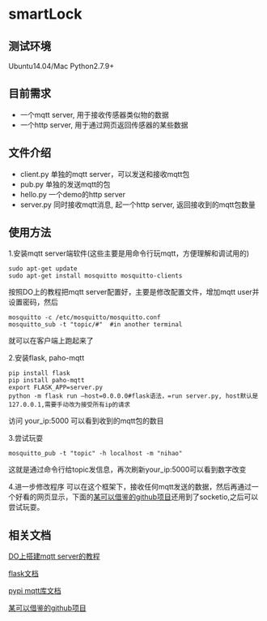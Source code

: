 # smartLock

## 测试环境

Ubuntu14.04/Mac Python2.7.9+

## 目前需求

- 一个mqtt server, 用于接收传感器类似物的数据
- 一个http server, 用于通过网页返回传感器的某些数据

## 文件介绍

- client.py 单独的mqtt server，可以发送和接收mqtt包
- pub.py 单独的发送mqtt的包
- hello.py 一个demo的http server
- server.py 同时接收mqtt消息, 起一个http server, 返回接收到的mqtt包数量

## 使用方法

1.安装mqtt server端软件(这些主要是用命令行玩mqtt，方便理解和调试用的)

	sudo apt-get update
	sudo apt-get install mosquitto mosquitto-clients

按照DO上的教程把mqtt server配置好，主要是修改配置文件，增加mqtt user并设置密码，然后

	mosquitto -c /etc/mosquitto/mosquitto.conf
	mosquitto_sub -t "topic/#"	#in another terminal

就可以在客户端上跑起来了


2.安装flask, paho-mqtt

	pip install flask
	pip install paho-mqtt
	export FLASK_APP=server.py
	python -m flask run —host=0.0.0.0#flask语法，=run server.py, host默认是127.0.0.1,需要手动改为接受所有ip的请求

访问 your_ip:5000 可以看到收到的mqtt包的数目

3.尝试玩耍

	mosquitto_pub -t "topic" -h localhost -m "nihao"

这就是通过命令行给topic发信息，再次刷新your_ip:5000可以看到数字改变

4.进一步修改程序
可以在这个框架下，接收任何mqtt发送的数据，然后再通过一个好看的网页显示，下面的[某可以借鉴的github项目](https://github.com/neubatengog/FlaskMqtt/blob/master/server.py)还用到了socketio,之后可以尝试玩耍。

## 相关文档

[DO上搭建mqtt server的教程](https://www.digitalocean.com/community/questions/how-to-setup-a-mosquitto-mqtt-server-and-receive-data-from-owntracks)

[flask文档](http://flask.pocoo.org/docs/1.0/quickstart/#a-minimal-application)

[pypi mqtt库文档](https://pypi.org/project/paho-mqtt/#usage-and-api)

[某可以借鉴的github项目](https://github.com/neubatengog/FlaskMqtt/blob/master/server.py)